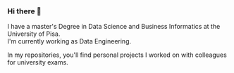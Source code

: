 ### Hi there 👋

I have a master's Degree in Data Science and Business Informatics at the University of Pisa. <br>
I'm currently working as Data Engineering.

In my repositories, you'll find personal projects I worked on with colleagues for university exams.
<!--
**The-Saba/The-Saba** is a ✨ _special_ ✨ repository because its `README.md` (this file) appears on your GitHub profile.

Here are some ideas to get you started:

- 🔭 I’m currently working on ...
- 🌱 I’m currently learning ...
- 👯 I’m looking to collaborate on ...
- 🤔 I’m looking for help with ...
- 💬 Ask me about ...
- 📫 How to reach me: ...
- 😄 Pronouns: ...
- ⚡ Fun fact: ...
-->
